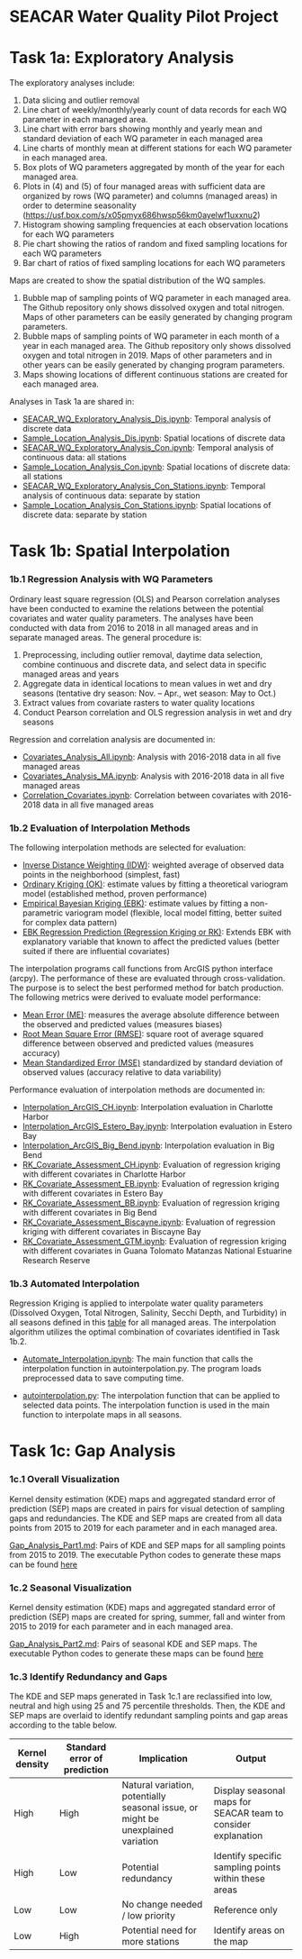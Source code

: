 # SEACAR Water Quality Pilot Project

# Task 1a: Exploratory Analysis

The exploratory analyses include:
1.	Data slicing and outlier removal
2.	Line chart of weekly/monthly/yearly count of data records for each WQ parameter in each managed area.
3.	Line chart with error bars showing monthly and yearly mean and standard deviation of each WQ parameter in each managed area
4.	Line charts of monthly mean at different stations for each WQ parameter in each managed area.
5.	Box plots of WQ parameters aggregated by month of the year for each managed area.
6.	Plots in (4) and (5) of four managed areas with sufficient data are organized by rows (WQ parameter) and columns (managed areas) in order to determine seasonality (https://usf.box.com/s/x05pmyx686hwsp56km0ayelwf1uxxnu2)
7.	Histogram showing sampling frequencies at each observation locations for each WQ parameters
8.	Pie chart showing the ratios of random and fixed sampling locations for each WQ parameters
9.	Bar chart of ratios of fixed sampling locations for each WQ parameters

Maps are created to show the spatial distribution of the WQ samples.
1.	Bubble map of sampling points of WQ parameter in each managed area. The Github repository only shows dissolved oxygen and total nitrogen. Maps of other parameters can be easily generated by changing program parameters.
2.	Bubble maps of sampling points of WQ parameter in each month of a year in each managed area. The Github repository only shows dissolved oxygen and total nitrogen in 2019. Maps of other parameters and in other years can be easily generated by changing program parameters.
3.	Maps showing locations of different continuous stations are created for each managed area.

Analyses in Task 1a are shared in:
-	[SEACAR_WQ_Exploratory_Analysis_Dis.ipynb](https://github.com/qiang-yi/SEACAR_WQ_Pilot/blob/main/Exploratory_Analysis/SEACAR_WQ_Exploratory_Analysis_Dis.ipynb): Temporal analysis of discrete data
-	[Sample_Location_Analysis_Dis.ipynb](https://github.com/qiang-yi/SEACAR_WQ_Pilot/blob/main/Exploratory_Analysis/Sample_Location_Analysis_Dis.ipynb): Spatial locations of discrete data
-	[SEACAR_WQ_Exploratory_Analysis_Con.ipynb](https://github.com/qiang-yi/SEACAR_WQ_Pilot/blob/main/Exploratory_Analysis/SEACAR_WQ_Exploratory_Analysis_Con.ipynb): Temporal analysis of continuous data: all stations
-	[Sample_Location_Analysis_Con.ipynb](https://github.com/qiang-yi/SEACAR_WQ_Pilot/blob/main/Exploratory_Analysis/Sample_Location_Analysis_Con.ipynb): Spatial locations of discrete data: all stations
-	[SEACAR_WQ_Exploratory_Analysis_Con_Stations.ipynb](https://github.com/qiang-yi/SEACAR_WQ_Pilot/blob/main/Exploratory_Analysis/SEACAR_WQ_Exploratory_Analysis_Con_Stations.ipynb): Temporal analysis of continuous data: separate by station
-	[Sample_Location_Analysis_Con_Stations.ipynb](https://github.com/qiang-yi/SEACAR_WQ_Pilot/blob/main/Exploratory_Analysis/Sample_Location_Analysis_Con_Stations.ipynb): Spatial locations of discrete data: separate by station

# Task 1b: Spatial Interpolation

### 1b.1 Regression Analysis with WQ Parameters
Ordinary least square regression (OLS) and Pearson correlation analyses have been conducted to examine the relations between the potential covariates and water quality parameters. The analyses have been conducted with data from 2016 to 2018 in all managed areas and in separate managed areas. The general procedure is:
1. 	Preprocessing, including outlier removal, daytime data selection, combine continuous and discrete data, and select data in specific managed areas and years
2. 	Aggregate data in identical locations to mean values in wet and dry seasons (tentative dry season: Nov. – Apr., wet season: May to Oct.)
3. 	Extract values from covariate rasters to water quality locations
4.	Conduct Pearson correlation and OLS regression analysis in wet and dry seasons

Regression and correlation analysis are documented in:

- [Covariates_Analysis_All.ipynb](https://github.com/qiang-yi/SEACAR_WQ_Pilot/blob/main/Covariates_Analysis/Covariates_Analysis_All.ipynb): Analysis with 2016-2018 data in all five managed areas
- [Covariates_Analysis_MA.ipynb](https://github.com/qiang-yi/SEACAR_WQ_Pilot/blob/main/Covariates_Analysis/Covariates_Analysis_MA.ipynb): Analysis with 2016-2018 data in all five managed areas
- [Correlation_Covariates.ipynb](https://github.com/qiang-yi/SEACAR_WQ_Pilot/blob/main/Covariates_Analysis/Correlation_Covariates.ipynb): Correlation between covariates with 2016-2018 data in all five managed areas

### 1b.2 Evaluation of Interpolation Methods
The following interpolation methods are selected for evaluation:
- <u>Inverse Distance Weighting (IDW)</u>: weighted average of observed data points in the neighborhood (simplest, fast)
- <u>Ordinary Kriging (OK)</u>: estimate values by fitting a theoretical variogram model (established method, proven performance)
- <u>Empirical Bayesian Kriging (EBK)</u>: estimate values by fitting a non-parametric variogram model (flexible, local model fitting, better suited for complex data pattern)
- <u>EBK Regression Prediction (Regression Kriging or RK)</u>: Extends EBK with explanatory variable that known to affect the predicted values (better suited if there are influential covariates)

The interpolation programs call functions from ArcGIS python interface (arcpy). The performance of these are evaluated through cross-validation. The purpose is to select the best performed method for batch production. The following metrics were derived to evaluate model performance:

- <u>Mean Error (ME)</u>: measures the average absolute difference between the observed and predicted values (measures biases)
- <u>Root Mean Square Error (RMSE)</u>: square root of average squared difference between observed and predicted values (measures accuracy)
- <u>Mean Standardized Error (MSE)</u> standardized by standard deviation of observed values (accuracy relative to data variability)

Performance evaluation of interpolation methods are documented in:

- [Interpolation_ArcGIS_CH.ipynb](https://github.com/qiang-yi/SEACAR_WQ_Pilot/blob/main/Method_Comparison/Interpolation_ArcGIS_CH.ipynb): Interpolation evaluation in Charlotte Harbor
- [Interpolation_ArcGIS_Estero_Bay.ipynb](https://github.com/qiang-yi/SEACAR_WQ_Pilot/blob/main/Method_Comparison/Interpolation_ArcGIS_Estero_Bay.ipynb): Interpolation evaluation in Estero Bay
- [Interpolation_ArcGIS_Big_Bend.ipynb](https://github.com/qiang-yi/SEACAR_WQ_Pilot/blob/main/Method_Comparison/Interpolation_ArcGIS_Big_Bend.ipynb): Interpolation evaluation in Big Bend
- [RK_Covariate_Assessment_CH.ipynb](https://github.com/qiang-yi/SEACAR_WQ_Pilot/blob/main/Method_Comparison/RK_Covariate_Assessment_CH.ipynb): Evaluation of regression kriging with different covariates in Charlotte Harbor
- [RK_Covariate_Assessment_EB.ipynb](https://github.com/qiang-yi/SEACAR_WQ_Pilot/blob/main/Method_Comparison/RK_Covariate_Assessment_EB.ipynb): Evaluation of regression kriging with different covariates in Estero Bay
- [RK_Covariate_Assessment_BB.ipynb](https://github.com/qiang-yi/SEACAR_WQ_Pilot/blob/main/Method_Comparison/RK_Covariate_Assessment_EB.ipynb): Evaluation of regression kriging with different covariates in Big Bend
- [RK_Covariate_Assessment_Biscayne.ipynb](https://github.com/qiang-yi/SEACAR_WQ_Pilot/blob/main/Method_Comparison/RK_Covariate_Assessment_Biscayne.ipynb): Evaluation of regression kriging with different covariates in Biscayne Bay
- [RK_Covariate_Assessment_GTM.ipynb](https://github.com/qiang-yi/SEACAR_WQ_Pilot/blob/main/Method_Comparison/RK_Covariate_Assessment_Biscayne.ipynb): Evaluation of regression kriging with different covariates in Guana Tolomato Matanzas National Estuarine Research Reserve

### 1b.3 Automated Interpolation
Regression Kriging is applied to interpolate water quality parameters (Dissolved Oxygen, Total Nitrogen, Salinity, Secchi Depth, and Turbidity) in all seasons defined in this [table](https://github.com/FloridaSEACAR/WQ_Summaries/blob/gh-pages/OEATUSF_Geospatial_TempSeasons.csv) for all managed areas. The interpolation algorithm utilizes the optimal combination of covariates identified in Task 1b.2.

- [Automate_Interpolation.ipynb](https://github.com/qiang-yi/SEACAR_WQ_Pilot/blob/main/Spatial_Interpolation/Automate_Interpolation.ipynb): The main function that calls the interpolation function in autointerpolation.py. The program loads preprocessed data to save computing time.

- [autointerpolation.py](https://github.com/qiang-yi/SEACAR_WQ_Pilot/blob/main/misc/autointerpolation.py): The interpolation function that can be applied to selected data points. The interpolation function is used in the main function to interpolate maps in all seasons.

# Task 1c: Gap Analysis
### 1c.1 Overall Visualization
Kernel density estimation (KDE) maps and aggregated standard error of prediction (SEP) maps are created in pairs for visual detection of sampling gaps and redundancies. The KDE and SEP maps are created from all data points from 2015 to 2019 for each parameter and in each managed area.

[Gap_Analysis_Part1.md](Gap_Analysis/Gap_Analysis_Part1.md): Pairs of KDE and SEP maps for all sampling points from 2015 to 2019. The executable Python codes to generate these maps can be found [here](Gap_Analysis/Gap_Analysis_Part1.ipynb)

### 1c.2 Seasonal Visualization
Kernel density estimation (KDE) maps and aggregated standard error of prediction (SEP) maps are created for spring, summer, fall and winter from 2015 to 2019 for each parameter and in each managed area.

[Gap_Analysis_Part2.md](Gap_Analysis_Part2.md): Pairs of seasonal KDE and SEP maps. The executable Python codes to generate these maps can be found [here](Gap_Analysis/Gap_Analysis_Part2.ipynb)

### 1c.3 Identify Redundancy and Gaps
The KDE and SEP maps generated in Task 1c.1 are reclassified into low, neutral and high using 25 and 75 percentile thresholds. Then, the KDE and SEP maps are overlaid to identify redundant sampling points and gap areas according to the table below.

| Kernel density | Standard error of prediction | Implication | Output |
| ----------- | ----------- | ----------- | ----------- |
| High      | High | Natural variation, potentially seasonal issue, or might be unexplained variation| Display seasonal maps for SEACAR team to consider explanation |
| High   | Low | Potential redundancy       | Identify specific sampling points within these areas |
| Low   | Low | No change needed / low priority       |Reference only |
| Low   | High | Potential need for more stations       | Identify areas on the map |
